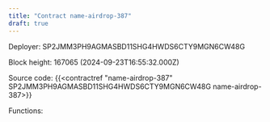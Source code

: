 ```yaml
---
title: "Contract name-airdrop-387"
draft: true
---
```

Deployer: SP2JMM3PH9AGMASBD11SHG4HWDS6CTY9MGN6CW48G


 



Block height: 167065 (2024-09-23T16:55:32.000Z)

Source code: {{<contractref "name-airdrop-387" SP2JMM3PH9AGMASBD11SHG4HWDS6CTY9MGN6CW48G name-airdrop-387>}}

Functions:


